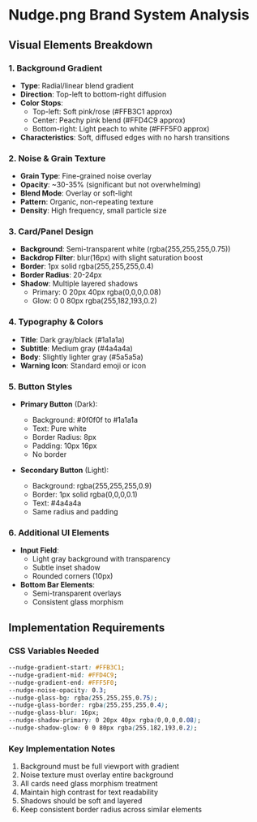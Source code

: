 # Nudge.png Brand System Analysis

## Visual Elements Breakdown

### 1. Background Gradient
- **Type**: Radial/linear blend gradient
- **Direction**: Top-left to bottom-right diffusion
- **Color Stops**:
  - Top-left: Soft pink/rose (#FFB3C1 approx)
  - Center: Peachy pink blend (#FFD4C9 approx)  
  - Bottom-right: Light peach to white (#FFF5F0 approx)
- **Characteristics**: Soft, diffused edges with no harsh transitions

### 2. Noise & Grain Texture
- **Grain Type**: Fine-grained noise overlay
- **Opacity**: ~30-35% (significant but not overwhelming)
- **Blend Mode**: Overlay or soft-light
- **Pattern**: Organic, non-repeating texture
- **Density**: High frequency, small particle size

### 3. Card/Panel Design
- **Background**: Semi-transparent white (rgba(255,255,255,0.75))
- **Backdrop Filter**: blur(16px) with slight saturation boost
- **Border**: 1px solid rgba(255,255,255,0.4)
- **Border Radius**: 20-24px
- **Shadow**: Multiple layered shadows
  - Primary: 0 20px 40px rgba(0,0,0,0.08)
  - Glow: 0 0 80px rgba(255,182,193,0.2)

### 4. Typography & Colors
- **Title**: Dark gray/black (#1a1a1a)
- **Subtitle**: Medium gray (#4a4a4a)
- **Body**: Slightly lighter gray (#5a5a5a)
- **Warning Icon**: Standard emoji or icon

### 5. Button Styles
- **Primary Button** (Dark):
  - Background: #0f0f0f to #1a1a1a
  - Text: Pure white
  - Border Radius: 8px
  - Padding: 10px 16px
  - No border
  
- **Secondary Button** (Light):
  - Background: rgba(255,255,255,0.9)
  - Border: 1px solid rgba(0,0,0,0.1)
  - Text: #4a4a4a
  - Same radius and padding

### 6. Additional UI Elements
- **Input Field**: 
  - Light gray background with transparency
  - Subtle inset shadow
  - Rounded corners (10px)
- **Bottom Bar Elements**:
  - Semi-transparent overlays
  - Consistent glass morphism

## Implementation Requirements

### CSS Variables Needed
```css
--nudge-gradient-start: #FFB3C1;
--nudge-gradient-mid: #FFD4C9;
--nudge-gradient-end: #FFF5F0;
--nudge-noise-opacity: 0.3;
--nudge-glass-bg: rgba(255,255,255,0.75);
--nudge-glass-border: rgba(255,255,255,0.4);
--nudge-glass-blur: 16px;
--nudge-shadow-primary: 0 20px 40px rgba(0,0,0,0.08);
--nudge-shadow-glow: 0 0 80px rgba(255,182,193,0.2);
```

### Key Implementation Notes
1. Background must be full viewport with gradient
2. Noise texture must overlay entire background
3. All cards need glass morphism treatment
4. Maintain high contrast for text readability
5. Shadows should be soft and layered
6. Keep consistent border radius across similar elements